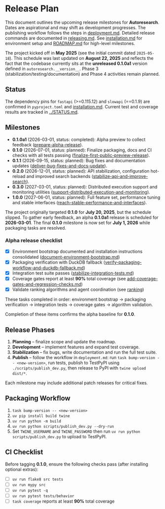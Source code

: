 # Release Plan

This document outlines the upcoming release milestones for **Autoresearch**.
Dates are aspirational and may shift as development progresses. The publishing
workflow follows the steps in [deployment.md](deployment.md). Detailed release
commands are documented in [releasing.md](releasing.md). See
[installation.md](installation.md) for environment setup and
[ROADMAP.md](../ROADMAP.md) for high-level milestones.

The project kicked off in **May 2025** (see the initial commit dated
`2025-05-18`). This schedule was last updated on **August 22, 2025** and
reflects the fact that the codebase currently sits at the **unreleased 0.1.0a1**
version defined in `autoresearch.__version__`. Phase 3
(stabilization/testing/documentation) and Phase 4 activities remain planned.

## Status

The dependency pins for `fastapi` (>=0.115.12) and `slowapi` (==0.1.9) are
confirmed in `pyproject.toml` and [installation.md](installation.md).
Current test and coverage results are tracked in
[../STATUS.md](../STATUS.md).

## Milestones

- **0.1.0a1** (2026-03-01, status: completed): Alpha preview to collect
  feedback ([prepare-alpha-release]).
- **0.1.0** (2026-07-01, status: planned): Finalize packaging, docs and CI
  checks with all tests passing
  ([finalize-first-public-preview-release]).
- **0.1.1** (2026-09-15, status: planned): Bug fixes and documentation updates
  ([deliver-bug-fixes-and-docs-update]).
- **0.2.0** (2026-12-01, status: planned): API stabilization, configuration
  hot-reload and improved search backends
  ([stabilize-api-and-improve-search]).
- **0.3.0** (2027-03-01, status: planned): Distributed execution support and
  monitoring utilities
  ([support-distributed-execution-and-monitoring]).
- **1.0.0** (2027-06-01, status: planned): Full feature set, performance
  tuning and stable interfaces
  ([reach-stable-performance-and-interfaces]).

The project originally targeted **0.1.0** for **July 20, 2025**, but the
schedule slipped. To gather early feedback, an alpha **0.1.0a1** release is
scheduled for **2026-03-01**. The final **0.1.0** milestone is
now set for **July 1, 2026** while packaging tasks are resolved.

### Alpha release checklist

- [x] Environment bootstrap documented and installation instructions
  consolidated ([document-environment-bootstrap.md][environment-bootstrap])
- [x] Packaging verification with DuckDB fallback
  ([verify-packaging-workflow-and-duckdb-fallback.md][packaging-fallback])
- [x] Integration test suite passes
  ([stabilize-integration-tests.md][stabilize-integration-tests])
- [x] Coverage gates report at least **90%** total coverage
  (see [add-coverage-gates-and-regression-checks.md][coverage-gates])
- [x] Validate ranking algorithms and agent coordination (see [ranking])

These tasks completed in order: environment bootstrap → packaging verification
→ integration tests → coverage gates → algorithm validation.

Completion of these items confirms the alpha baseline for **0.1.0**.

## Release Phases

1. **Planning** – finalize scope and update the roadmap.
2. **Development** – implement features and expand test coverage.
3. **Stabilization** – fix bugs, write documentation and run the full test
   suite.
4. **Publish** – follow the workflow in `deployment.md`: run
   `task bump-version -- <new-version>`, run tests, publish to TestPyPI using
   `./scripts/publish_dev.py`, then release to PyPI with `twine upload dist/*`.

Each milestone may include additional patch releases for critical fixes.

## Packaging Workflow

1. `task bump-version -- <new-version>`
2. `uv pip install build twine`
3. `uv run python -m build`
4. `uv run python scripts/publish_dev.py --dry-run`
5. Set `TWINE_USERNAME` and `TWINE_PASSWORD` then run
   `uv run python scripts/publish_dev.py` to upload to TestPyPI.

## CI Checklist

Before tagging **0.1.0**, ensure the following checks pass (after installing
optional extras):

- [ ] `uv run flake8 src tests`
- [ ] `uv run mypy src`
- [ ] `uv run pytest -q`
- [ ] `uv run pytest tests/behavior`
- [ ] `task coverage` reports at least **90%** total coverage

[coverage-gates]: ../issues/archive/add-coverage-gates-and-regression-checks.md
[stabilize-integration-tests]: ../issues/archive/stabilize-integration-tests.md
[packaging-fallback]: ../issues/archive/verify-packaging-workflow-and-duckdb-fallback.md
[ranking]: ../issues/archive/validate-ranking-algorithms-and-agent-coordination.md
[environment-bootstrap]: ../issues/archive/document-environment-bootstrap.md
[prepare-alpha-release]: ../issues/archive/prepare-alpha-release.md
[finalize-first-public-preview-release]: ../issues/finalize-first-public-preview-release.md
[deliver-bug-fixes-and-docs-update]: ../issues/deliver-bug-fixes-and-docs-update.md
[stabilize-api-and-improve-search]: ../issues/stabilize-api-and-improve-search.md
[support-distributed-execution-and-monitoring]: ../issues/support-distributed-execution-and-monitoring.md
[reach-stable-performance-and-interfaces]: ../issues/reach-stable-performance-and-interfaces.md
